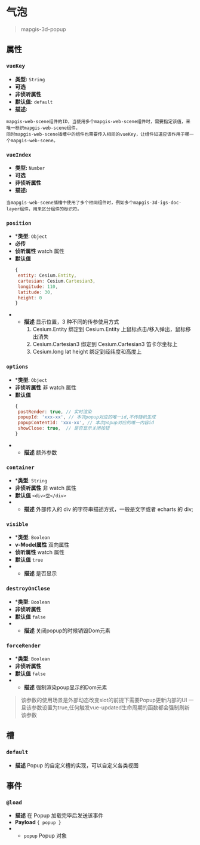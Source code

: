 # 气泡
> mapgis-3d-popup

## 属性
### `vueKey`

- **类型:** `String`
- **可选**
- **非侦听属性**
- **默认值:** `default`
- **描述:** 
```
mapgis-web-scene组件的ID，当使用多个mapgis-web-scene组件时，需要指定该值，来唯一标识mapgis-web-scene组件，
同时mapgis-web-scene插槽中的组件也需要传入相同的vueKey，让组件知道应该作用于哪一个mapgis-web-scene。
```

### `vueIndex`

- **类型:** `Number`
- **可选**
- **非侦听属性**
- **描述:** 
```
当mapgis-web-scene插槽中使用了多个相同组件时，例如多个mapgis-3d-igs-doc-layer组件，用来区分组件的标识符。
```

### `position`

- ***类型**: `Object`
- **必传**
- **侦听属性** watch 属性
- **默认值**
  ```js
  {
   entity: Cesium.Entity,
   cartesian: Cesium.Cartesian3,
   longitude: 110,
   latitude: 30,
   height: 0
  }
  ```
- - **描述** 显示位置，3 种不同的传参使用方式
    1. Cesium.Entity 绑定到 Cesium.Entity 上鼠标点击/移入弹出，鼠标移出消失
    2. Cesium.Cartesian3 绑定到 Cesium.Cartesian3 笛卡尔坐标上
    3. Cesium.long lat height 绑定到经纬度和高度上

### `options`

- ***类型**: `Object`
- **非侦听属性** 非 watch 属性
- **默认值**
  ```js
  {
   postRender: true, // 实时渲染
   popupId: 'xxx-xx', // 本次popup对应的唯一id,不传随机生成
   popupContentId: 'xxx-xx', // 本次popup对应的唯一内容id
   showClose: true,  // 是否显示关闭按钮
  }
  ```
- - **描述** 额外参数

### `container`

- ***类型**: `String`
- **非侦听属性** 非 watch 属性
- **默认值** `<div>空</div>`
- - **描述** 外部传入的 div 的字符串描述方式，一般是文字或者 echarts 的 div;

### `visible`

- ***类型**: `Boolean`
- **v-Model属性** 双向属性
- **侦听属性** watch 属性
- **默认值** `true`
- - **描述** 是否显示
  
### `destroyOnClose`

- ***类型**: `Boolean`
- **非侦听属性**
- **默认值** `false`
- - **描述** 关闭popup的时候销毁Dom元素

### `forceRender`

- ***类型**: `Boolean`
- **非侦听属性**
- **默认值** `false`
- - **描述** 强制渲染poup显示的Dom元素
> 该参数的使用场景是外部动态改变slot的前提下需要Popup更新内部的UI
> 一旦该参数设置为true,任何触发vue-updated生命周期的函数都会强制刷新该参数

## 槽

### `default`

- **描述** Popup 的自定义槽的实现，可以自定义各类视图

## 事件

### `@load`

- **描述** 在 Popup 加载完毕后发送该事件
- **Payload** `{ popup }`
- - `popup` Popup 对象
